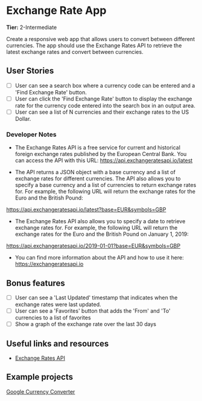 # Exchange Rate App
**Tier:** 2-Intermediate

Create a responsive web app that allows users to convert between different currencies. The app should use the Exchange Rates API to retrieve the latest exchange rates and convert between currencies.

## User Stories

-   [ ] User can see a search box where a currency code can be entered and a 'Find Exchange Rate' button.
-   [ ] User can click the 'Find Exchange Rate' button to display the exchange rate for the currency code entered into the search box in an output area.
-   [ ] User can see a list of N currencies and their exchange rates to the US Dollar.

### Developer Notes

-   The Exchange Rates API is a free service for current and historical foreign exchange rates published by the European Central Bank. You can access the API with this URL: https://api.exchangeratesapi.io/latest

-   The API returns a JSON object with a base currency and a list of exchange rates for different currencies. The API also allows you to specify a base currency and a list of currencies to return exchange rates for. For example, the following URL will return the exchange rates for the Euro and the British Pound:

https://api.exchangeratesapi.io/latest?base=EUR&symbols=GBP

-   The Exchange Rates API also allows you to specify a date to retrieve exchange rates for. For example, the following URL will return the exchange rates for the Euro and the British Pound on January 1, 2019:

https://api.exchangeratesapi.io/2019-01-01?base=EUR&symbols=GBP

-   You can find more information about the API and how to use it here: https://exchangeratesapi.io

## Bonus features
-   [ ] User can see a 'Last Updated' timestamp that indicates when the exchange rates were last updated.
-   [ ] User can see a 'Favorites' button that adds the 'From' and 'To' currencies to a list of favorites
-   [ ] Show a graph of the exchange rate over the last 30 days

## Useful links and resources

-   [Exchange Rates API](https://exchangeratesapi.io/)

## Example projects
[Google Currency Converter](https://www.google.com/search?q=currency+converter)


